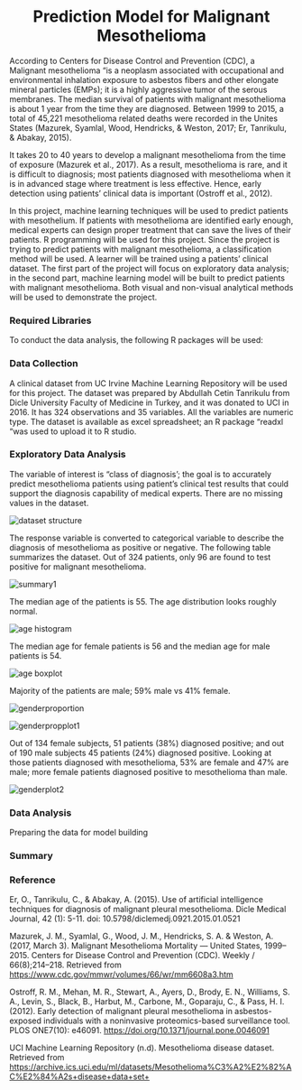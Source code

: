  <h1 align = 'Center'>Prediction Model for Malignant Mesothelioma </h1>
 
According to Centers for Disease Control and Prevention (CDC), a Malignant mesothelioma “is a neoplasm associated with occupational and environmental inhalation exposure to asbestos fibers and other elongate mineral particles (EMPs); it is a highly aggressive tumor of the serous membranes.  The median survival of patients with malignant mesothelioma is about 1 year from the time they are diagnosed. Between 1999 to 2015, a total of 45,221 mesothelioma related deaths were recorded in the Unites States (Mazurek, Syamlal, Wood, Hendricks, & Weston, 2017; Er, Tanrikulu, & Abakay, 2015).

It takes 20 to 40 years to develop a malignant mesothelioma from the time of exposure (Mazurek et al., 2017). As a result, mesothelioma is rare, and it is difficult to diagnosis; most patients diagnosed with mesothelioma when it is in advanced stage where treatment is less effective. Hence, early detection using patients’ clinical data is important (Ostroff et al., 2012). 

In this project, machine learning techniques will be used to predict patients with mesothelium. If patients with mesothelioma are identified early enough, medical experts can design proper treatment that can save the lives of their patients. 
R programming will be used for this project. Since the project is trying to predict patients with malignant mesothelioma, a classification method will be used. A learner will be trained using a patients’ clinical dataset. The first part of the project will focus on exploratory data analysis; in the second part, machine learning model will be built to predict patients with malignant mesothelioma. Both visual and non-visual analytical methods will be used to demonstrate the project. 

<h3> Required Libraries </h3>
To conduct the data analysis, the following R packages will be used:

<h3> Data Collection </h3>

A clinical dataset from UC Irvine Machine Learning Repository will be used for this project. The dataset was prepared by Abdullah Cetin Tanrikulu from Dicle University Faculty of Medicine in Turkey, and it was donated to UCI in 2016. It has 324 observations and 35 variables. All the variables are numeric type. The dataset is available as excel spreadsheet; an R package “readxl “was used to upload it to R studio. 

<h3> Exploratory Data Analysis </h3>

The variable of interest is “class of diagnosis’; the goal is to accurately predict mesothelioma patients using patient’s clinical test results that could support the diagnosis capability of medical experts. There are no missing values in the dataset. 

![dataset structure](https://user-images.githubusercontent.com/2644463/33036907-1f4a3bd4-cded-11e7-9263-802975735898.PNG)

The response variable is converted to categorical variable to describe the diagnosis of mesothelioma as positive or negative. The following table summarizes the dataset. Out of 324 patients, only 96 are found to test positive for malignant mesothelioma. 

![summary1](https://user-images.githubusercontent.com/2644463/33045213-5956e5b8-ce09-11e7-8bf8-29030ae0cf32.PNG)

The median age of the patients is 55. The age distribution looks roughly normal. 

![age histogram](https://user-images.githubusercontent.com/2644463/33622904-7583ffa6-d9ac-11e7-98a1-3de72c27edae.PNG)

The median age for female patients is 56 and the median age for male patients is 54. 

![age boxplot](https://user-images.githubusercontent.com/2644463/33052953-7991208a-ce2e-11e7-90c9-700bd642de6b.PNG)

Majority of the patients are male; 59% male vs 41% female.

![genderproportion](https://user-images.githubusercontent.com/2644463/33044415-1c03e934-ce06-11e7-811a-f87eec382666.PNG)

![genderpropplot1](https://user-images.githubusercontent.com/2644463/33051695-86b48c44-ce28-11e7-9d2c-a30db4d575fd.PNG)

Out of 134 female subjects, 51 patients (38%) diagnosed positive; and out of 190 male subjects 45 patients (24%) diagnosed positive. Looking at those patients diagnosed with mesothelioma, 53% are female and 47% are male; more female patients diagnosed positive to mesothelioma than male. 

![genderplot2](https://user-images.githubusercontent.com/2644463/33051838-21e0e384-ce29-11e7-81ef-8b096d4772b8.PNG)

<h3> Data Analysis </h3>

Preparing the data for model building

<h3> Summary </h3>

<h3> Reference </h3>

Er, O., Tanrikulu, C., & Abakay, A. (2015). Use of artificial intelligence techniques for diagnosis of malignant pleural mesothelioma. Dicle Medical Journal, 42 (1): 5-11. doi: 10.5798/diclemedj.0921.2015.01.0521 

Mazurek, J. M., Syamlal, G., Wood, J. M., Hendricks, S. A. & Weston, A. (2017, March 3). Malignant Mesothelioma Mortality — United States, 1999–2015. Centers for Disease Control and Prevention (CDC). Weekly / 66(8);214–218. Retrieved from https://www.cdc.gov/mmwr/volumes/66/wr/mm6608a3.htm

Ostroff, R. M., Mehan, M. R., Stewart, A., Ayers, D., Brody, E. N., Williams, S. A., Levin, S., Black, B., Harbut, M., Carbone, M., Goparaju, C., & Pass, H. I. (2012). Early detection of malignant pleural mesothelioma in asbestos-exposed individuals with a noninvasive proteomics-based surveillance tool. PLOS ONE7(10): e46091. https://doi.org/10.1371/journal.pone.0046091

UCI Machine Learning Repository (n.d). Mesothelioma disease dataset. Retrieved from https://archive.ics.uci.edu/ml/datasets/Mesothelioma%C3%A2%E2%82%AC%E2%84%A2s+disease+data+set+


